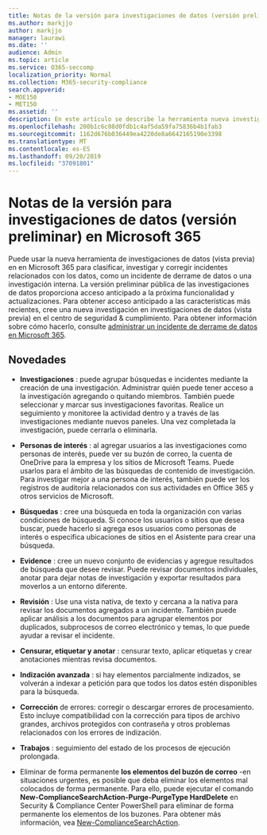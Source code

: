 ```yaml
---
title: Notas de la versión para investigaciones de datos (versión preliminar) en Microsoft 365
ms.author: markjjo
author: markjjo
manager: laurawi
ms.date: ''
audience: Admin
ms.topic: article
ms.service: O365-seccomp
localization_priority: Normal
ms.collection: M365-security-compliance
search.appverid:
- MOE150
- MET150
ms.assetid: ''
description: En este artículo se describe la herramienta nueva investigación de datos (versión preliminar) en Microsoft 365.
ms.openlocfilehash: 200b1c6c08d0fdb1c4af5da59fa75836b4b1fab3
ms.sourcegitcommit: 1162d676b036449ea4220de8a6642165190e3398
ms.translationtype: MT
ms.contentlocale: es-ES
ms.lasthandoff: 09/20/2019
ms.locfileid: "37091801"
---
```

# <a name="release-notes-for-data-investigations-preview-in-microsoft-365"></a>Notas de la versión para investigaciones de datos (versión preliminar) en Microsoft 365

Puede usar la nueva herramienta de investigaciones de datos (vista previa) en en Microsoft 365 para clasificar, investigar y corregir incidentes relacionados con los datos, como un incidente de derrame de datos o una investigación interna. La versión preliminar pública de las investigaciones de datos proporciona acceso anticipado a la próxima funcionalidad y actualizaciones. Para obtener acceso anticipado a las características más recientes, cree una nueva investigación en investigaciones de datos (vista previa) en el centro de seguridad & cumplimiento. Para obtener información sobre cómo hacerlo, consulte [administrar un incidente de derrame de datos en Microsoft 365](manage-data-spillage-incidents.md).

## <a name="whats-new"></a>Novedades 

- **Investigaciones** : puede agrupar búsquedas e incidentes mediante la creación de una investigación. Administrar quién puede tener acceso a la investigación agregando o quitando miembros.  También puede seleccionar y marcar sus investigaciones favoritas. Realice un seguimiento y monitoree la actividad dentro y a través de las investigaciones mediante nuevos paneles. Una vez completada la investigación, puede cerrarla o eliminarla.

- **Personas de interés** : al agregar usuarios a las investigaciones como personas de interés, puede ver su buzón de correo, la cuenta de OneDrive para la empresa y los sitios de Microsoft Teams. Puede usarlos para el ámbito de las búsquedas de contenido de investigación. Para investigar mejor a una persona de interés, también puede ver los registros de auditoría relacionados con sus actividades en Office 365 y otros servicios de Microsoft.

- **Búsquedas** : cree una búsqueda en toda la organización con varias condiciones de búsqueda. Si conoce los usuarios o sitios que desea buscar, puede hacerlo si agrega esos usuarios como personas de interés o especifica ubicaciones de sitios en el Asistente para crear una búsqueda. 

- **Evidence** : cree un nuevo conjunto de evidencias y agregue resultados de búsqueda que desee revisar. Puede revisar documentos individuales, anotar para dejar notas de investigación y exportar resultados para moverlos a un entorno diferente. 

- **Revisión** : Use una vista nativa, de texto y cercana a la nativa para revisar los documentos agregados a un incidente. También puede aplicar análisis a los documentos para agrupar elementos por duplicados, subprocesos de correo electrónico y temas, lo que puede ayudar a revisar el incidente. 

- **Censurar, etiquetar y anotar** : censurar texto, aplicar etiquetas y crear anotaciones mientras revisa documentos.
  
- **Indización avanzada** : si hay elementos parcialmente indizados, se volverán a indexar a petición para que todos los datos estén disponibles para la búsqueda.

- **Corrección** de errores: corregir o descargar errores de procesamiento. Esto incluye compatibilidad con la corrección para tipos de archivo grandes, archivos protegidos con contraseña y otros problemas relacionados con los errores de indización. 

- **Trabajos** : seguimiento del estado de los procesos de ejecución prolongada.

- Eliminar de forma permanente **los elementos del buzón de correo** -en situaciones urgentes, es posible que deba eliminar los elementos mal colocados de forma permanente. Para ello, puede ejecutar el comando **New-ComplianceSearchAction-Purge-PurgeType HardDelete** en Security & Compliance Center PowerShell para eliminar de forma permanente los elementos de los buzones. Para obtener más información, vea [New-ComplianceSearchAction](https://docs.microsoft.com/powershell/module/exchange/policy-and-compliance-content-search/new-compliancesearchaction).
